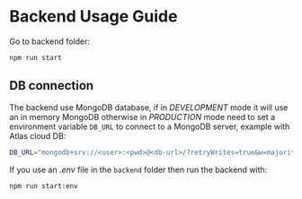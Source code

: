 # Backend Usage Guide

Go to backend folder:

```sh
npm run start
```

## DB connection

The backend use MongoDB database, if in *DEVELOPMENT* mode it will use an in memory MongoDB otherwise 
in *PRODUCTION* mode need to set a environment variable `DB_URL` to connect to a MongoDB server, 
example with Atlas cloud DB:

```sh
DB_URL="mongodb+srv://<user>:<pwd>@<db-url>/?retryWrites=true&w=majority&appName=<cluster-name>"
```

If you use an *.env* file in the `backend` folder then run the backend with:

```sh
npm run start:env
```